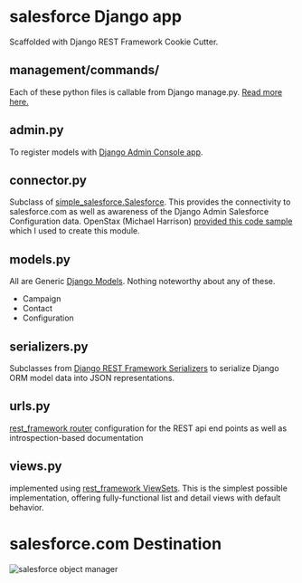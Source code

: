 # salesforce Django app

Scaffolded with Django REST Framework Cookie Cutter.

management/commands/
--------
Each of these python files is callable from Django manage.py. [Read more here.](https://simpleisbetterthancomplex.com/tutorial/2018/08/27/how-to-create-custom-django-management-commands.html)

admin.py
--------
To register models with [Django Admin Console app](https://docs.djangoproject.com/en/2.1/ref/contrib/admin/).


connector.py
--------
Subclass of [simple_salesforce.Salesforce](https://readthedocs.org/projects/simple-salesforce/). This provides the connectivity to salesforce.com as well as awareness of the Django Admin Salesforce Configuration data. OpenStax (Michael Harrison) [provided this code sample](https://github.com/openstax/openstax-cms/blob/master/salesforce/salesforce.py) which I used to create this module.


models.py
--------
All are Generic [Django Models](https://docs.djangoproject.com/en/2.1/topics/db/models/). Nothing noteworthy about any of these.
- Campaign
- Contact
- Configuration

serializers.py
--------
Subclasses from [Django REST Framework Serializers](https://www.django-rest-framework.org/api-guide/serializers/) to serialize Django ORM model data into JSON representations.

urls.py
--------
[rest_framework router](https://www.django-rest-framework.org/api-guide/routers/) configuration for the REST api end points as well as introspection-based documentation

views.py
--------
implemented using [rest_framework ViewSets](https://www.django-rest-framework.org/api-guide/viewsets/). This is the simplest possible implementation, offering fully-functional list and detail views with default behavior.


# salesforce.com Destination
![salesforce object manager](docs/salesforce_db_mgr_screenshot.png)
